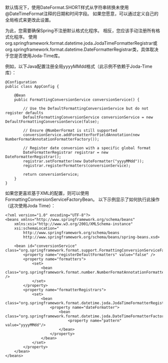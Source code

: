 默认情况下，使用DateFormat.SHORT样式从字符串转换未使用@DateTimeFormat注释的日期和时间字段。 如果您愿意，可以通过定义自己的全局格式来更改此设置。

为此，您需要确保Spring不注册默认格式化程序。 相反，您应该手动注册所有格式化程序。 使用org.springframework.format.datetime.joda.JodaTimeFormatterRegistrar或org.springframework.format.datetime.DateFormatterRegistrar类，具体取决于您是否使用Joda-Time库。

例如，以下Java配置注册全局yyyyMMdd格式（此示例不依赖于Joda-Time库）：

	@Configuration
	public class AppConfig {
	
	    @Bean
	    public FormattingConversionService conversionService() {
	
	        // Use the DefaultFormattingConversionService but do not register defaults
	        DefaultFormattingConversionService conversionService = new DefaultFormattingConversionService(false);
	
	        // Ensure @NumberFormat is still supported
	        conversionService.addFormatterForFieldAnnotation(new NumberFormatAnnotationFormatterFactory());
	
	        // Register date conversion with a specific global format
	        DateFormatterRegistrar registrar = new DateFormatterRegistrar();
	        registrar.setFormatter(new DateFormatter("yyyyMMdd"));
	        registrar.registerFormatters(conversionService);
	
	        return conversionService;
	    }
	}

如果您更喜欢基于XML的配置，则可以使用FormattingConversionServiceFactoryBean。 以下示例显示了如何执行此操作（这次使用Joda Time）：

	<?xml version="1.0" encoding="UTF-8"?>
	<beans xmlns="http://www.springframework.org/schema/beans"
	    xmlns:xsi="http://www.w3.org/2001/XMLSchema-instance"
	    xsi:schemaLocation="
	        http://www.springframework.org/schema/beans
	        http://www.springframework.org/schema/beans/spring-beans.xsd>
	
	    <bean id="conversionService" class="org.springframework.format.support.FormattingConversionServiceFactoryBean">
	        <property name="registerDefaultFormatters" value="false" />
	        <property name="formatters">
	            <set>
	                <bean class="org.springframework.format.number.NumberFormatAnnotationFormatterFactory" />
	            </set>
	        </property>
	        <property name="formatterRegistrars">
	            <set>
	                <bean class="org.springframework.format.datetime.joda.JodaTimeFormatterRegistrar">
	                    <property name="dateFormatter">
	                        <bean class="org.springframework.format.datetime.joda.DateTimeFormatterFactoryBean">
	                            <property name="pattern" value="yyyyMMdd"/>
	                        </bean>
	                    </property>
	                </bean>
	            </set>
	        </property>
	    </bean>
	</beans>